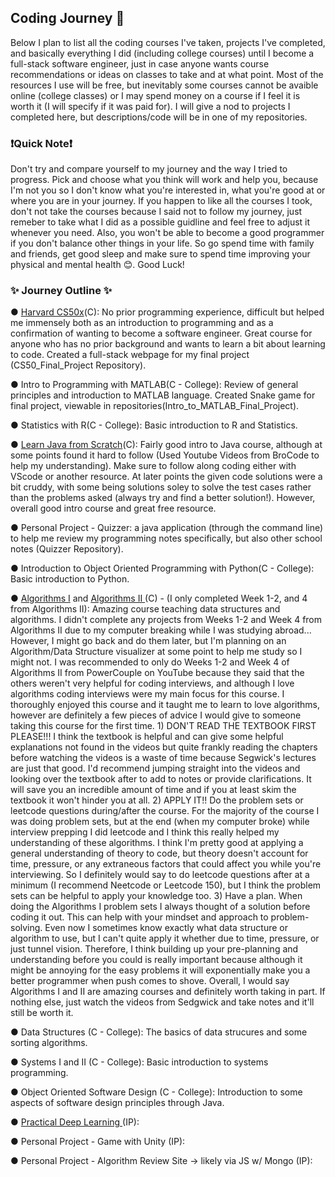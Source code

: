 ## Coding Journey 🧗
Below I plan to list all the coding courses I've taken, projects I've completed, and basically everything I did (including college courses) until I become a full-stack software engineer, just in case anyone wants course recommendations or ideas on classes to take and at what point. Most of the resources I use will be free, but inevitably some courses cannot be avaible online (college classes) or I may spend money on a course if I feel it is worth it (I will specify if it was paid for). I will give a nod to projects I completed here, but descriptions/code will be in one of my repositories.
### ❗Quick Note❗
Don't try and compare yourself to my journey and the way I tried to progress. Pick and choose what you think will work and help you, because I'm not you so I don't know what you're interested in, what you're good at or where you are in your journey. If you happen to like all the courses I took, don't not take the courses because I said not to follow my journey, just remeber to take what I did as a possible guidline and feel free to adjust it whenever you need. Also, you won't be able to become a good programmer if you don't balance other things in your life. So go spend time with family and friends, get good sleep and make sure to spend time improving your physical and mental health 😊. Good Luck!

### ✨ Journey Outline ✨

● <a href ="https://pll.harvard.edu/course/cs50-introduction-computer-science?delta=0" target="blank"> Harvard CS50x</a>(C): No prior programming experience, difficult but helped me immensely both as an introduction to programming and as a confirmation of wanting to become a software engineer. Great course for anyone who has no prior background and wants to learn a bit about learning to code. Created a full-stack webpage for my final project (CS50_Final_Project Repository).

● Intro to Programming with MATLAB(C - College): Review of general principles and introduction to MATLAB language. Created Snake game for final project, viewable in repositories(Intro_to_MATLAB_Final_Project).

● Statistics with R(C - College): Basic introduction to R and Statistics.

● <a href ="https://www.educative.io/courses/learn-java-from-scratch" target ="blank">Learn Java from Scratch</a>(C): Fairly good intro to Java course, although at some points found it hard to follow (Used Youtube Videos from BroCode to help my understanding). Make sure to follow along coding either with VScode or another resource. At later points the given code solutions were a bit cruddy, with some being solutions soley to solve the test cases rather than the problems asked (always try and find a better solution!). However, overall good intro course and great free resource.

● Personal Project - Quizzer: a java application (through the command line) to help me review my programming notes specifically, but also other school notes (Quizzer Repository). 

● Introduction to Object Oriented Programming with Python(C - College): Basic introduction to Python.

● <a href= "https://www.coursera.org/learn/algorithms-part1" target ="blank"> Algorithms I</a> and <a href="https://www.coursera.org/learn/algorithms-part2"> Algorithms II </a>(C) - (I only completed Week 1-2, and 4 from Algorithms II): Amazing course teaching data structures and algorithms. I didn't complete any projects from Weeks 1-2 and Week 4 from Algorithms II due to my computer breaking while I was studying abroad... However, I might go back and do them later, but I'm planning on an Algorithm/Data Structure visualizer at some point to help me study so I might not. I was recommended to only do Weeks 1-2 and Week 4 of Algorithms II from PowerCouple on YouTube because they said that the others weren't very helpful for coding interviews, and although I love algorithms coding interviews were my main focus for this course. I thoroughly enjoyed this course and it taught me to learn to love algorithms, however are definitely a few pieces of advice I would give to someone taking this course for the first time. 1) DON'T READ THE TEXTBOOK FIRST PLEASE!!! I think the textbook is helpful and can give some helpful explanations not found in the videos but quite frankly reading the chapters before watching the videos is a waste of time because Segwick's lectures are just that good. I'd recommend jumping straight into the videos and looking over the textbook after to add to notes or provide clarifications. It will save you an incredible amount of time and if you at least skim the textbook it won't hinder you at all. 2) APPLY IT!! Do the problem sets or leetcode questions during/after the course. For the majority of the course I was doing problem sets, but at the end (when my computer broke) while interview prepping I did leetcode and I think this really helped my understanding of these algorithms. I think I'm pretty good at applying a general understanding of theory to code, but theory doesn't account for time, pressure, or any extraneous factors that could affect you while you're interviewing. So I definitely would say to do leetcode questions after at a minimum (I recommend Neetcode or Leetcode 150), but I think the problem sets can be helpful to apply your knowledge too. 3) Have a plan. When doing the Algorithms I problem sets I always thought of a solution before coding it out. This can help with your mindset and approach to problem-solving. Even now I sometimes know exactly what data structure or algorithm to use, but I can't quite apply it whether due to time, pressure, or just tunnel vision. Therefore, I think building up your pre-planning and understanding before you could is really important because although it might be annoying for the easy problems it will exponentially make you a better programmer when push comes to shove. Overall, I would say Algorithms I and II are amazing courses and definitely worth taking in part. If nothing else, just watch the videos from Sedgwick and take notes and it'll still be worth it.

● Data Structures (C - College): The basics of data strucures and some sorting algorithms. 

● Systems I and II (C - College): Basic introduction to systems programming.
 
● Object Oriented Software Design (C - College): Introduction to some aspects of software design principles through Java.

● <a href="https://course.fast.ai/" target="blank"> Practical Deep Learning </a>(IP): 

● Personal Project - Game with Unity (IP): 

● Personal Project - Algorithm Review Site -> likely via JS w/ Mongo (IP):
